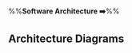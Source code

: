 <link rel="stylesheet" href="{{baseUrl}}/css/textbook.css">

<div class="website-content">

%%**Software Architecture :arrow_right:**%%

## Architecture Diagrams

<div id="main">

<include src="reading/embed.md" />
<include src="drawing/embed.md" />

</div>

</div>
